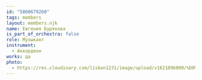 ```yaml
---
id: "5860679260"
tags: members
layout: members.njk
name: Евгения Бурякова
is_part_of_orchestra: false
role: Музыкант
instrument:
  - Аккордеон
works: да
photo:
  - https://res.cloudinary.com/lisbon1231/image/upload/v1621896009/%D0%A1%D0%BD%D0%B8%D0%BC%D0%BE%D0%BA_%D1%8D%D0%BA%D1%80%D0%B0%D0%BD%D0%B0_2021-05-25_%D0%B2_01.39.57_llhz7m.png
---
```


